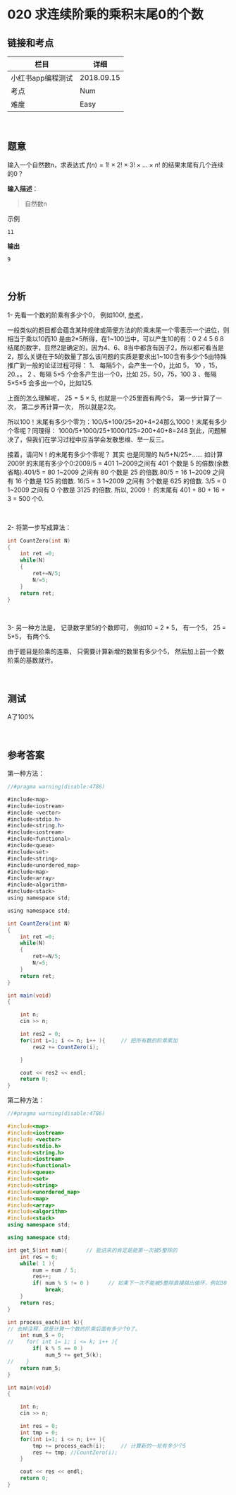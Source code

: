 # 020 求连续阶乘的乘积末尾0的个数

## 链接和考点

| 栏目              | 详细       |
| ----------------- | ---------- |
| 小红书app编程测试 | 2018.09.15 |
| 考点              | Num        |
| 难度              | Easy       |

<br>

## 题意

输入一个自然数n，求表达式 $f(n) = 1! \times 2! \times 3!  \times … \times n!$ 的结果末尾有几个连续的0？

**输入描述**：

>自然数n

示例

```
11
```

**输出**

```
9
```

<br>

## 分析

1-  先看一个数的阶乘有多少个0， 例如100!, [参考](https://blog.csdn.net/TommyZht/article/details/46309563)，

一般类似的题目都会蕴含某种规律或简便方法的阶乘末尾一个零表示一个进位，则相当于乘以10而10 是由2*5所得，在1~100当中，可以产生10的有：0 2 4 5 6 8 结尾的数字，显然2是确定的，因为4、6、8当中都含有因子2，所以都可看当是2，那么关键在于5的数量了那么该问题的实质是要求出1~100含有多少个5由特殊推广到一般的论证过程可得： 
1、 每隔5个，会产生一个0，比如 5， 10 ，15，20.。。 
2 、每隔 5×5 个会多产生出一个0，比如 25，50，75，100 
3 、每隔 5×5×5 会多出一个0，比如125.

上面的怎么理解呢， $25 = 5 \times 5$, 也就是一个25里面有两个5， 第一步计算了一次， 第二步再计算一次， 所以就是2次。

所以100！末尾有多少个零为：100/5+100/25=20+4=24那么1000！末尾有多少个零呢？同理得： 1000/5+1000/25+1000/125=200+40+8=248 
到此，问题解决了，但我们在学习过程中应当学会发散思维、举一反三。

接着，请问N！的末尾有多少个零呢？ 
其实 也是同理的 
N/5+N/25+…… 
如计算 2009! 的末尾有多少个0:2009/5 = 401 
1~2009之间有 401 个数是 5 的倍数(余数省略).401/5 = 80 
1~2009 之间有 80 个数是 25 的倍数.80/5 = 16 
1~2009 之间有 16 个数是 125 的倍数. 16/5 = 3 
1~2009 之间有 3个数是 625 的倍数. 3/5 = 0 
1~2009 之间有 0 个数是 3125 的倍数. 
所以, 2009！ 的末尾有 401 + 80 + 16 + 3 = 500 个0.

<br>

2- 将第一步写成算法：

```cpp
int CountZero(int N)
{
    int ret =0;
    while(N)
    {
        ret+=N/5;
        N/=5;
    }
    return ret;
}
```

<br>

3- 另一种方法是， 记录数字里5的个数即可， 例如10 = 2 * 5，  有一个5， 25 = 5*5， 有两个5.

由于题目是阶乘的连乘， 只需要计算新增的数里有多少个5， 然后加上前一个数阶乘的基数就行。

<br>

## 测试

A了100%

<br>

## 参考答案

第一种方法：

```java
//#pragma warning(disable:4786)

#include<map>
#include<iostream>
#include <vector>
#include<stdio.h>
#include<string.h>
#include<iostream>
#include<functional>
#include<queue>
#include<set>
#include<string>
#include<unordered_map>
#include<map>
#include<array>
#include<algorithm>
#include<stack>
using namespace std;

using namespace std;

int CountZero(int N)
{
    int ret =0;
    while(N)
    {
        ret+=N/5;
        N/=5;
    }
    return ret;
}

int main(void)
{

    int n;
    cin >> n;

    int res2 = 0;
    for(int i=1; i <= n; i++ ){		// 把所有数的阶乘累加
        res2 += CountZero(i);

    }

    cout << res2 << endl;
    return 0;
}


```

第二种方法：

```cpp
//#pragma warning(disable:4786)

#include<map>
#include<iostream>
#include <vector>
#include<stdio.h>
#include<string.h>
#include<iostream>
#include<functional>
#include<queue>
#include<set>
#include<string>
#include<unordered_map>
#include<map>
#include<array>
#include<algorithm>
#include<stack>
using namespace std;

using namespace std;

int get_5(int num){      // 能进来的肯定是能第一次被5整除的
    int res = 0;
    while( 1 ){
        num = num / 5;
        res++;
        if( num % 5 != 0 )		// 如果下一次不能被5整除直接跳出循环，例如30 = 5 * 6, 下一次跳出。
            break;
    }
    return res;
}

int process_each(int k){
// 去掉注释，就是计算一个数的阶乘后面有多少个0了。
    int num_5 = 0;
//    for( int i= 1; i <= k; i++ ){
        if( k % 5 == 0 )
            num_5 += get_5(k);
//    }
    return num_5;
}

int main(void)
{

    int n;
    cin >> n;

    int res = 0;
    int tmp = 0;
    for(int i=1; i <= n; i++ ){
        tmp += process_each(i);		// 计算新的一轮有多少个5
        res += tmp; //CountZero(i);
    }

    cout << res << endl;
    return 0;
}
```



